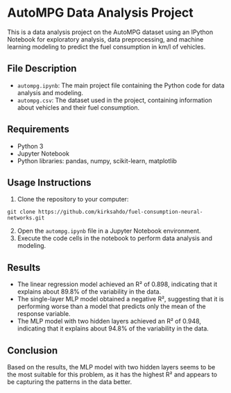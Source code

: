 <h1>AutoMPG Data Analysis Project</h1>
<p>This is a data analysis project on the AutoMPG dataset using an IPython Notebook for exploratory analysis, data preprocessing, and machine learning modeling to predict the fuel consumption in km/l of vehicles.</p>

<h2>File Description</h2>
<ul>
    <li><code>autompg.ipynb</code>: The main project file containing the Python code for data analysis and modeling.</li>
    <li><code>autompg.csv</code>: The dataset used in the project, containing information about vehicles and their fuel consumption.</li>
</ul>

<h2>Requirements</h2>
<ul>
    <li>Python 3</li>
    <li>Jupyter Notebook</li>
    <li>Python libraries: pandas, numpy, scikit-learn, matplotlib</li>
</ul>

<h2>Usage Instructions</h2>
<ol>
    <li>Clone the repository to your computer:</li>
</ol>
<pre><code>git clone https://github.com/kirksahdo/fuel-consumption-neural-networks.git</code></pre>
<ol start="2">
    <li>Open the <code>autompg.ipynb</code> file in a Jupyter Notebook environment.</li>
    <li>Execute the code cells in the notebook to perform data analysis and modeling.</li>
</ol>

<h2>Results</h2>
<ul>
    <li>The linear regression model achieved an R² of 0.898, indicating that it explains about 89.8% of the variability in the data.</li>
    <li>The single-layer MLP model obtained a negative R², suggesting that it is performing worse than a model that predicts only the mean of the response variable.</li>
    <li>The MLP model with two hidden layers achieved an R² of 0.948, indicating that it explains about 94.8% of the variability in the data.</li>
</ul>

<h2>Conclusion</h2>
<p>Based on the results, the MLP model with two hidden layers seems to be the most suitable for this problem, as it has the highest R² and appears to be capturing the patterns in the data better.</p>
